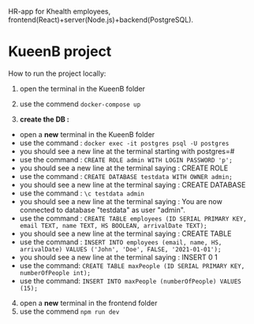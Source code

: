 HR-app for Khealth employees, frontend(React)+server(Node.js)+backend(PostgreSQL).

# KueenB project

How to run the project locally:

1. open the terminal in the KueenB folder
2. use the commend `docker-compose up`


3. **create the DB :**
- open a **new** terminal in the KueenB folder
- use the command : `docker exec -it postgres psql -U postgres`
- you should see a new line at the terminal starting with postgres=# 
- use the command : `CREATE ROLE admin WITH LOGIN PASSWORD 'p';`
- you should see a new line at the terminal saying : CREATE ROLE
- use the command : `CREATE DATABASE testdata WITH OWNER admin;`
- you should see a new line at the terminal saying : CREATE DATABASE
- use the command : `\c testdata admin`
- you should see a new line at the terminal saying : You are now connected to database "testdata" as user "admin".
- use the command : `CREATE TABLE employees (ID SERIAL PRIMARY KEY, email TEXT, name TEXT, HS BOOLEAN, arrivalDate TEXT);`
- you should see a new line at the terminal saying : CREATE TABLE
- use the command : `INSERT INTO employees (email, name, HS, arrivalDate) VALUES ('John', 'Doe', FALSE, '2021-01-01');`
- you should see a new line at the terminal saying : INSERT 0 1
- use the command: `CREATE TABLE maxPeople (ID SERIAL PRIMARY KEY, numberOfPeople int);`
- use the command: `INSERT INTO maxPeople (numberOfPeople) VALUES (15);`


4. open a **new** terminal in the frontend folder
5. use the commend `npm run dev`



